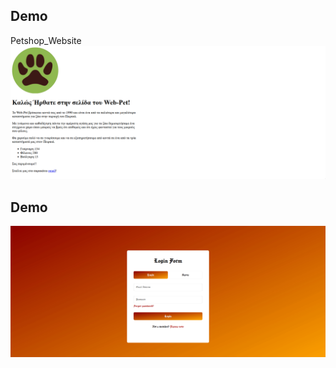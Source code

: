 ## Demo
Petshop_Website
![Παρουσίαση Εφαρμογής](petshop.gif)


## Demo

![Παρουσίαση Εφαρμογής](forma.gif)
